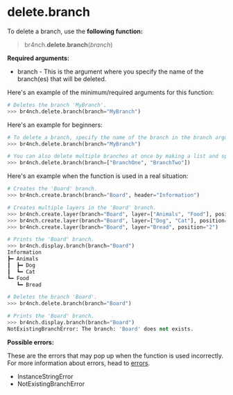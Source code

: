 # delete.branch

To delete a branch, use the **following function:**

> br4nch.**delete**.**branch**(*branch*)

**Required arguments:**

- branch - This is the argument where you specify the name of the branch(es) that will be deleted.

Here's an example of the minimum/required arguments for this function:

```python
# Deletes the branch 'MyBranch'.
>>> br4nch.delete.branch(branch="MyBranch")
```

Here's an example for beginners:

```python
# To delete a branch, specify the name of the branch in the branch argument.
>>> br4nch.delete.branch(branch="MyBranch")

# You can also delete multiple branches at once by making a list and specifying it in the branch argument.
>>> br4nch.delete.branch(branch=["BranchOne", "BranchTwo"])
```

Here's an example when the function is used in a real situation:

```python
# Creates the 'Board' branch.
>>> br4nch.create.branch(branch="Board", header="Information")

# Creates multiple layers in the 'Board' branch.
>>> br4nch.create.layer(branch="Board", layer=["Animals", "Food"], position="0")
>>> br4nch.create.layer(branch="Board", layer=["Dog", "Cat"], position="1")
>>> br4nch.create.layer(branch="Board", layer="Bread", position="2")

# Prints the 'Board' branch.
>>> br4nch.display.branch(branch="Board")
Information
┣━ Animals
┃  ┣━ Dog
┃  ┗━ Cat
┗━ Food
   ┗━ Bread

# Deletes the branch 'Board'.
>>> br4nch.delete.branch(branch="Board")

# Prints the 'Board' branch.
>>> br4nch.display.branch(branch="Board")
NotExistingBranchError: The branch: 'Board' does not exists.
```

**Possible errors:**

These are the errors that may pop up when the function is used incorrectly. For more information about errors, head to [errors](../../guides/errors.md).

- InstanceStringError
- NotExistingBranchError


